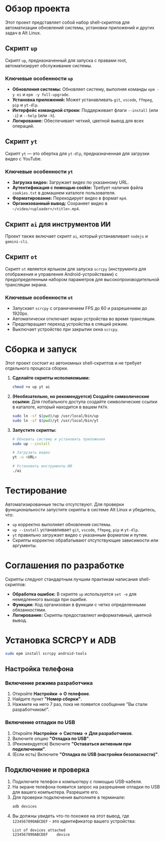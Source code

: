 # Обзор проекта

Этот проект представляет собой набор shell-скриптов для автоматизации обновлений системы, установки приложений и других задач в Alt Linux.

## Скрипт `up`

Скрипт `up`, предназначенный для запуска с правами root, автоматизирует обслуживание системы.

### Ключевые особенности `up`

- **Обновления системы:** Обновляет систему, выполняя команды `epm -y ei` и `epm -y full-upgrade`.
- **Установка приложений:** Может устанавливать `git`, `vscode`, `ffmpeg`, `pip` и `yt-dlp`.
- **Интерфейс командной строки:** Поддерживает флаги `--install` (или `-i`) и `--help` (или `-h`).
- **Логирование:** Обеспечивает четкий, цветной вывод для всех операций.

## Скрипт `yt`

Скрипт `yt` — это обертка для `yt-dlp`, предназначенная для загрузки видео с YouTube.

### Ключевые особенности `yt`

- **Загрузка видео:** Загружает видео по указанному URL.
- **Аутентификация с помощью cookie:** Требует наличия файла `cookies.txt` в домашнем каталоге пользователя.
- **Форматирование:** Перекодирует видео в формат `mp4`.
- **Организованный вывод:** Сохраняет видео в `~/video/<uploader>/<title>.mp4`.

## Скрипт `ai` для инструментов ИИ

Проект также включает скрипт `ai`, который устанавливает `nodejs` и `gemini-cli`.

## Скрипт `ot`

Скрипт `ot` является ярлыком для запуска `scrcpy` (инструмента для отображения и управления Android-устройствами) с предопределенным набором параметров для высокопроизводительной трансляции экрана.

### Ключевые особенности `ot`

- Запускает `scrcpy` с ограничением FPS до 60 и разрешением до 1920px.
- Автоматически отключает экран устройства во время трансляции.
- Предотвращает переход устройства в спящий режим.
- Выключает устройство при закрытии окна `scrcpy`.

# Сборка и запуск

Этот проект состоит из автономных shell-скриптов и не требует отдельного процесса сборки.

1.  **Сделайте скрипты исполняемыми:**
    ```bash
    chmod +x up yt ai
    ```

2.  **(Необязательно, но рекомендуется) Создайте символические ссылки:**
    Для глобального доступа создайте символические ссылки в каталоге, который находится в вашем `PATH`.
    ```bash
    sudo ln -sf $(pwd)/up /usr/local/bin/up
    sudo ln -sf $(pwd)/yt /usr/local/bin/yt
    ```

3.  **Запустите скрипты:**
    ```bash
    # Обновить систему и установить приложения
    sudo up --install

    # Загрузить видео
    yt -u <URL>

    # Установить инструменты ИИ
    ./ai
    ```

# Тестирование

Автоматизированные тесты отсутствуют. Для проверки функциональности запустите скрипты в системе Alt Linux и убедитесь, что:

- `up` корректно выполняет обновления системы.
- `up --install` устанавливает `git`, `vscode`, `ffmpeg`, `pip` и `yt-dlp`.
- `yt` правильно загружает видео с указанным форматом и путем.
- Скрипты корректно обрабатывают отсутствующие зависимости или аргументы.

# Соглашения по разработке

Скрипты следуют стандартным лучшим практикам написания shell-скриптов:

- **Обработка ошибок:** В скрипте `up` используется `set -e` для немедленного выхода при ошибке.
- **Функции:** Код организован в функции с четко определенными обязанностями.
- **Логирование:** Скрипты предоставляют информативный, цветной вывод.

# Установка SCRCPY и ADB
```bash
sudo epm install scrcpy android-tools
```

## Настройка телефона

### Включение режима разработчика
1.  Откройте **Настройки → О телефоне**.
2.  Найдите пункт **"Номер сборки"**.
3.  Нажмите на него 7 раз, пока не появится сообщение "Вы стали разработчиком!".

### Включение отладки по USB
1.  Откройте **Настройки → Система → Для разработчиков**.
2.  Включите опцию **"Отладка по USB"**.
3.  (Рекомендуется) Включите **"Оставаться активным при подключении"**.
4.  (Если есть) Включите **"Отладка по USB (настройки безопасности)"**.

## Подключение и проверка
1.  Подключите телефон к компьютеру с помощью USB-кабеля.
2.  На экране телефона появится запрос на разрешение отладки по USB для вашего компьютера. Разрешите его.
3.  Для проверки подключения выполните в терминале:
    ```bash
    adb devices
    ```
4.  Вы должны увидеть что-то похожее на этот вывод, где `1234567890ABCDEF` - это идентификатор вашего устройства:
    ```
    List of devices attached
    1234567890ABCDEF    device
    ```
